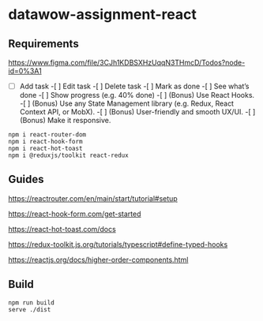 # datawow-assignment-react

## Requirements

https://www.figma.com/file/3CJh1KDBSXHzUqqN3THmcD/Todos?node-id=0%3A1

-[ ] Add task -[ ] Edit task -[ ] Delete task -[ ] Mark as done -[ ] See what’s done -[ ] Show progress (e.g. 40% done) -[ ] (Bonus) Use React Hooks. -[ ] (Bonus) Use any State Management library (e.g. Redux, React Context API, or MobX). -[ ] (Bonus) User-friendly and smooth UX/UI. -[ ] (Bonus) Make it responsive.

```shell
npm i react-router-dom
npm i react-hook-form
npm i react-hot-toast
npm i @reduxjs/toolkit react-redux
```

## Guides

https://reactrouter.com/en/main/start/tutorial#setup

https://react-hook-form.com/get-started

https://react-hot-toast.com/docs

https://redux-toolkit.js.org/tutorials/typescript#define-typed-hooks

https://reactjs.org/docs/higher-order-components.html

## Build

```shell
npm run build
serve ./dist
```
